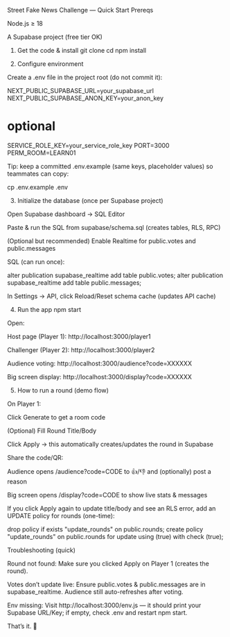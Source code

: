 Street Fake News Challenge — Quick Start
Prereqs

Node.js ≥ 18

A Supabase project (free tier OK)

1) Get the code & install
git clone <your-repo-url>
cd <repo-folder>
npm install

2) Configure environment

Create a .env file in the project root (do not commit it):

NEXT_PUBLIC_SUPABASE_URL=your_supabase_url
NEXT_PUBLIC_SUPABASE_ANON_KEY=your_anon_key

# optional
SERVICE_ROLE_KEY=your_service_role_key
PORT=3000
PERM_ROOM=LEARN01


Tip: keep a committed .env.example (same keys, placeholder values) so teammates can copy:

cp .env.example .env

3) Initialize the database (once per Supabase project)

Open Supabase dashboard → SQL Editor

Paste & run the SQL from supabase/schema.sql (creates tables, RLS, RPC)

(Optional but recommended) Enable Realtime for public.votes and public.messages

SQL (can run once):

alter publication supabase_realtime add table public.votes;
alter publication supabase_realtime add table public.messages;


In Settings → API, click Reload/Reset schema cache (updates API cache)

4) Run the app
npm start


Open:

Host page (Player 1): http://localhost:3000/player1

Challenger (Player 2): http://localhost:3000/player2

Audience voting: http://localhost:3000/audience?code=XXXXXX

Big screen display: http://localhost:3000/display?code=XXXXXX

5) How to run a round (demo flow)

On Player 1:

Click Generate to get a room code

(Optional) Fill Round Title/Body

Click Apply → this automatically creates/updates the round in Supabase

Share the code/QR:

Audience opens /audience?code=CODE to 👍/👎 and (optionally) post a reason

Big screen opens /display?code=CODE to show live stats & messages

If you click Apply again to update title/body and see an RLS error, add an UPDATE policy for rounds (one-time):

drop policy if exists "update_rounds" on public.rounds;
create policy "update_rounds" on public.rounds for update using (true) with check (true);

Troubleshooting (quick)

Round not found: Make sure you clicked Apply on Player 1 (creates the round).

Votes don’t update live: Ensure public.votes & public.messages are in supabase_realtime. Audience still auto-refreshes after voting.

Env missing: Visit http://localhost:3000/env.js — it should print your Supabase URL/Key; if empty, check .env and restart npm start.

That’s it. 🎉